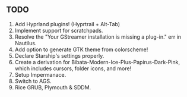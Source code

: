 ## TODO

1. Add Hyprland plugins! (Hyprtrail + Alt-Tab)
2. Implement support for scratchpads.
3. Resolve the "Your GStreamer installation is missing a plug-in." err in Nautilus.
4. Add option to generate GTK theme from colorscheme!
5. Declare Starship's settings properly.
6. Create a derivation for Bibata-Modern-Ice-Plus-Papirus-Dark-Pink, which includes cursors, folder icons, and more!
7. Setup Impermanace.
8. Switch to AGS.
9. Rice GRUB, Plymouth & SDDM.
